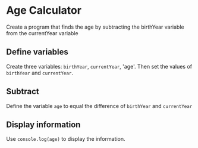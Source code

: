 # Age Calculator

Create a program that finds the age by subtracting the birthYear variable from the currentYear variable

## Define variables

Create three variables: `birthYear`, `currentYear`, 'age'. Then set the values of `birthYear` and `currentYear`.


## Subtract

Define the variable `age` to equal the difference of `birthYear` and `currentYear`

## Display information

Use `console.log(age)`  to display the information.